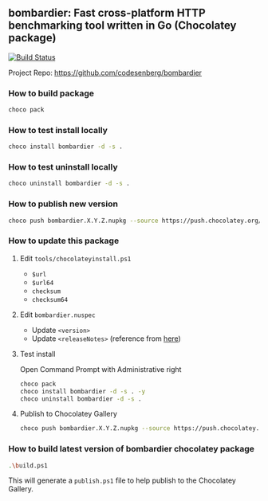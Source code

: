 ## bombardier: Fast cross-platform HTTP benchmarking tool written in Go (Chocolatey package)

[![Build Status](https://willh.visualstudio.com/bombardier-chocolatey/_apis/build/status/bombardier-chocolatey-CI?branchName=master)](https://willh.visualstudio.com/bombardier-chocolatey/_build/latest?definitionId=58&branchName=master)

Project Repo: <https://github.com/codesenberg/bombardier>

### How to build package

```sh
choco pack
```

### How to test install locally

```sh
choco install bombardier -d -s .
```

### How to test uninstall locally

```sh
choco uninstall bombardier -d -s .
```

### How to publish new version

```sh
choco push bombardier.X.Y.Z.nupkg --source https://push.chocolatey.org/
```

### How to update this package

1. Edit `tools/chocolateyinstall.ps1`

    * `$url`
    * `$url64`
    * `checksum`
    * `checksum64`

2. Edit `bombardier.nuspec`

    * Update `<version>`
    * Update `<releaseNotes>` (reference from [here](https://raw.githubusercontent.com/go-gitea/gitea/master/CHANGELOG.md))

3. Test install

    Open Command Prompt with Administrative right

    ```sh
    choco pack
    choco install bombardier -d -s . -y
    choco uninstall bombardier -d -s .
    ```

4. Publish to Chocolatey Gallery

    ```sh
    choco push bombardier.X.Y.Z.nupkg --source https://push.chocolatey.org/
    ```

### How to build latest version of bombardier chocolatey package

```sh
.\build.ps1
```

This will generate a `publish.ps1` file to help publish to the Chocolatey Gallery.
